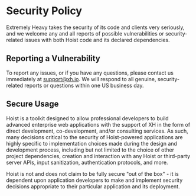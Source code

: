 # Security Policy

Extremely Heavy takes the security of its code and clients very seriously, and we welcome any and
all reports of possible vulnerabilities or security-related issues with both Hoist code and its
declared dependencies.

## Reporting a Vulnerability

To report any issues, or if you have any questions, please contact us immediately at support@xh.io.
We will respond to all genuine, security-related reports or questions within one US business day.

## Secure Usage

Hoist is a toolkit designed to allow professional developers to build advanced enterprise web
applications with the support of XH in the form of direct development, co-development, and/or
consulting services. As such, many decisions critical to the security of Hoist-powered applications
are highly specific to implementation choices made during the design and development process,
including but not limited to the choice of other project dependencies, creation and interaction
with any Hoist or third-party server APIs, input sanitization, authentication protocols, and more.

Hoist is not and does not claim to be fully secure "out of the box" - it is dependent upon
application developers to make and implement security decisions appropriate to their particular
application and its deployment.
